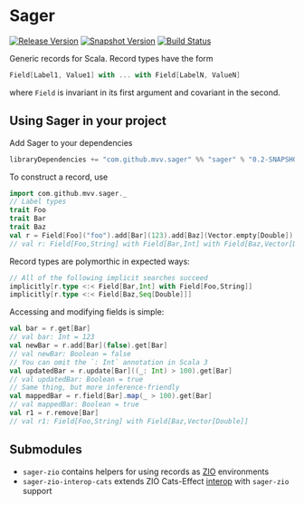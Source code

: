 # Sager
[![Release Version](https://img.shields.io/nexus/r/https/oss.sonatype.org/com.github.mvv.sager/sager_2.13.svg)](https://oss.sonatype.org/content/repositories/releases/com/github/mvv/sager)
[![Snapshot Version](https://img.shields.io/nexus/s/https/oss.sonatype.org/com.github.mvv.sager/sager_2.13.svg)](https://oss.sonatype.org/content/repositories/snapshots/com/github/mvv/sager)
[![Build Status](https://travis-ci.com/mvv/sager.svg?branch=master)](https://travis-ci.com/mvv/sager)

Generic records for Scala. Record types have the form

```scala
Field[Label1, Value1] with ... with Field[LabelN, ValueN]
```

where `Field` is invariant in its first argument and covariant in the second.

## Using Sager in your project

Add Sager to your dependencies

```scala
libraryDependencies += "com.github.mvv.sager" %% "sager" % "0.2-SNAPSHOT"
```

To construct a record, use

```scala
import com.github.mvv.sager._
// Label types
trait Foo
trait Bar
trait Baz
val r = Field[Foo]("foo").add[Bar](123).add[Baz](Vector.empty[Double])
// val r: Field[Foo,String] with Field[Bar,Int] with Field[Baz,Vector[Double]]
```

Record types are polymorthic in expected ways:

```scala
// All of the following implicit searches succeed
implicitly[r.type <:< Field[Bar,Int] with Field[Foo,String]]
implicitly[r.type <:< Field[Baz,Seq[Double]]]
```

Accessing and modifying fields is simple:

```scala
val bar = r.get[Bar]
// val bar: Int = 123
val newBar = r.add[Bar](false).get[Bar]
// val newBar: Boolean = false
// You can omit the `: Int` annotation in Scala 3
val updatedBar = r.update[Bar]((_: Int) > 100).get[Bar]
// val updatedBar: Boolean = true
// Same thing, but more inference-friendly
val mappedBar = r.field[Bar].map(_ > 100).get[Bar]
// val mappedBar: Boolean = true
val r1 = r.remove[Bar]
// val r1: Field[Foo,String] with Field[Baz,Vector[Double]]
```

## Submodules

* `sager-zio` contains helpers for using records as [ZIO](https://github.com/zio/zio) environments
* `sager-zio-interop-cats` extends ZIO Cats-Effect [interop](https://github.com/zio/interop-cats) with `sager-zio`
   support
